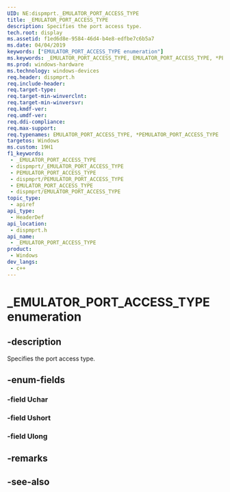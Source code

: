 ```yaml
---
UID: NE:dispmprt._EMULATOR_PORT_ACCESS_TYPE
title: _EMULATOR_PORT_ACCESS_TYPE
description: Specifies the port access type.
tech.root: display
ms.assetid: f1ed6d8e-9584-46d4-b4e8-edfbe7c6b5a7
ms.date: 04/04/2019
keywords: ["EMULATOR_PORT_ACCESS_TYPE enumeration"]
ms.keywords: _EMULATOR_PORT_ACCESS_TYPE, EMULATOR_PORT_ACCESS_TYPE, *PEMULATOR_PORT_ACCESS_TYPE,
ms.prod: windows-hardware
ms.technology: windows-devices
req.header: dispmprt.h
req.include-header: 
req.target-type: 
req.target-min-winverclnt: 
req.target-min-winversvr: 
req.kmdf-ver: 
req.umdf-ver: 
req.ddi-compliance: 
req.max-support: 
req.typenames: EMULATOR_PORT_ACCESS_TYPE, *PEMULATOR_PORT_ACCESS_TYPE
targetos: Windows
ms.custom: 19H1
f1_keywords:
 - _EMULATOR_PORT_ACCESS_TYPE
 - dispmprt/_EMULATOR_PORT_ACCESS_TYPE
 - PEMULATOR_PORT_ACCESS_TYPE
 - dispmprt/PEMULATOR_PORT_ACCESS_TYPE
 - EMULATOR_PORT_ACCESS_TYPE
 - dispmprt/EMULATOR_PORT_ACCESS_TYPE
topic_type:
 - apiref
api_type:
 - HeaderDef
api_location:
 - dispmprt.h
api_name:
 - _EMULATOR_PORT_ACCESS_TYPE
product:
 - Windows
dev_langs:
 - c++
---
```


# _EMULATOR_PORT_ACCESS_TYPE enumeration


## -description

Specifies the port access type.

## -enum-fields

### -field Uchar

### -field Ushort

### -field Ulong 

## -remarks

## -see-also

